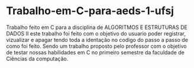 # Trabalho-em-C-para-aeds-1-ufsj
Trabalho feito em C para a disciplina de ALGORITMOS E ESTRUTURAS DE DADOS II este trabalho foi feito com o objetivo do usuario poder registrar, vizualizar e apagar tendo toda a identação no codigo do passo a passo de como foi feito.
Sendo um trabalho proposto pelo professor com o objetivo de testar nossas habilidades em C no primeiro semestre da faculdade de Ciências da computação.

